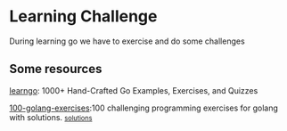 # Learning Challenge
During learning go we have to exercise and do some challenges
<br />

## Some resources
[learngo](https://github.com/inancgumus/learngo): 1000+ Hand-Crafted Go Examples, Exercises, and Quizzes
<br />

[100-golang-exercises](https://github.com/cblte/100-golang-exercises):100 challenging programming exercises for golang with solutions. <small>
[solutions](./100-golang-exercises)</small>
